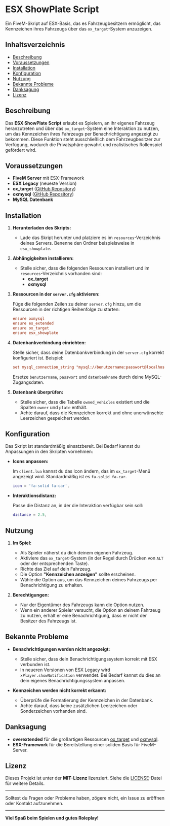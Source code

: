# ESX ShowPlate Script

Ein FiveM-Skript auf ESX-Basis, das es Fahrzeugbesitzern ermöglicht, das Kennzeichen ihres Fahrzeugs über das `ox_target`-System anzuzeigen.

## Inhaltsverzeichnis

- [Beschreibung](#beschreibung)
- [Voraussetzungen](#voraussetzungen)
- [Installation](#installation)
- [Konfiguration](#konfiguration)
- [Nutzung](#nutzung)
- [Bekannte Probleme](#bekannte-probleme)
- [Danksagung](#danksagung)
- [Lizenz](#lizenz)

## Beschreibung

Das **ESX ShowPlate Script** erlaubt es Spielern, an ihr eigenes Fahrzeug heranzutreten und über das `ox_target`-System eine Interaktion zu nutzen, um das Kennzeichen ihres Fahrzeugs per Benachrichtigung angezeigt zu bekommen. Diese Funktion steht ausschließlich dem Fahrzeugbesitzer zur Verfügung, wodurch die Privatsphäre gewahrt und realistisches Rollenspiel gefördert wird.

## Voraussetzungen

- **FiveM Server** mit ESX-Framework
- **ESX Legacy** (neueste Version)
- **ox_target** ([GitHub Repository](https://github.com/overextended/ox_target))
- **oxmysql** ([GitHub Repository](https://github.com/overextended/oxmysql))
- **MySQL Datenbank**

## Installation

1. **Herunterladen des Skripts:**

   - Lade das Skript herunter und platziere es im `resources`-Verzeichnis deines Servers. Benenne den Ordner beispielsweise in `esx_showplate`.

2. **Abhängigkeiten installieren:**

   - Stelle sicher, dass die folgenden Ressourcen installiert und im `resources`-Verzeichnis vorhanden sind:
     - **ox_target**
     - **oxmysql**

3. **Ressourcen in der `server.cfg` aktivieren:**

   Füge die folgenden Zeilen zu deiner `server.cfg` hinzu, um die Ressourcen in der richtigen Reihenfolge zu starten:

   ```cfg
   ensure oxmysql
   ensure es_extended
   ensure ox_target
   ensure esx_showplate
   ```

4. **Datenbankverbindung einrichten:**

   Stelle sicher, dass deine Datenbankverbindung in der `server.cfg` korrekt konfiguriert ist. Beispiel:

   ```cfg
   set mysql_connection_string "mysql://benutzername:passwort@localhost/datenbankname?charset=utf8mb4"
   ```

   Ersetze `benutzername`, `passwort` und `datenbankname` durch deine MySQL-Zugangsdaten.

5. **Datenbank überprüfen:**

   - Stelle sicher, dass die Tabelle `owned_vehicles` existiert und die Spalten `owner` und `plate` enthält.
   - Achte darauf, dass die Kennzeichen korrekt und ohne unerwünschte Leerzeichen gespeichert werden.

## Konfiguration

Das Skript ist standardmäßig einsatzbereit. Bei Bedarf kannst du Anpassungen in den Skripten vornehmen:

- **Icons anpassen:**

  Im `client.lua` kannst du das Icon ändern, das im `ox_target`-Menü angezeigt wird. Standardmäßig ist es `fa-solid fa-car`.

  ```lua
  icon = 'fa-solid fa-car',
  ```

- **Interaktionsdistanz:**

  Passe die Distanz an, in der die Interaktion verfügbar sein soll:

  ```lua
  distance = 2.5,
  ```

## Nutzung

1. **Im Spiel:**

   - Als Spieler näherst du dich deinem eigenen Fahrzeug.
   - Aktiviere das `ox_target`-System (in der Regel durch Drücken von `ALT` oder der entsprechenden Taste).
   - Richte das Ziel auf dein Fahrzeug.
   - Die Option **"Kennzeichen anzeigen"** sollte erscheinen.
   - Wähle die Option aus, um das Kennzeichen deines Fahrzeugs per Benachrichtigung zu erhalten.

2. **Berechtigungen:**

   - Nur der Eigentümer des Fahrzeugs kann die Option nutzen.
   - Wenn ein anderer Spieler versucht, die Option an deinem Fahrzeug zu nutzen, erhält er eine Benachrichtigung, dass er nicht der Besitzer des Fahrzeugs ist.

## Bekannte Probleme

- **Benachrichtigungen werden nicht angezeigt:**

  - Stelle sicher, dass dein Benachrichtigungssystem korrekt mit ESX verbunden ist.
  - In neueren Versionen von ESX Legacy wird `xPlayer.showNotification` verwendet. Bei Bedarf kannst du dies an dein eigenes Benachrichtigungssystem anpassen.

- **Kennzeichen werden nicht korrekt erkannt:**

  - Überprüfe die Formatierung der Kennzeichen in der Datenbank.
  - Achte darauf, dass keine zusätzlichen Leerzeichen oder Sonderzeichen vorhanden sind.

## Danksagung

- **overextended** für die großartigen Ressourcen [ox_target](https://github.com/overextended/ox_target) und [oxmysql](https://github.com/overextended/oxmysql).
- **ESX-Framework** für die Bereitstellung einer soliden Basis für FiveM-Server.

## Lizenz

Dieses Projekt ist unter der **MIT-Lizenz** lizenziert. Siehe die [LICENSE](LICENSE)-Datei für weitere Details.

---

Solltest du Fragen oder Probleme haben, zögere nicht, ein Issue zu eröffnen oder Kontakt aufzunehmen.

---

**Viel Spaß beim Spielen und gutes Roleplay!**
